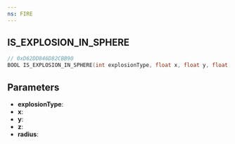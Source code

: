 ```yaml
---
ns: FIRE
---
```

## IS_EXPLOSION_IN_SPHERE

```c
// 0xD62DD846D82CBB90
BOOL IS_EXPLOSION_IN_SPHERE(int explosionType, float x, float y, float z, float radius);
```

## Parameters
* **explosionType**:
* **x**:
* **y**:
* **z**:
* **radius**:
